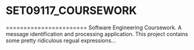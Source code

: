# SET09117_COURSEWORK
=======================
Software Engineering Coursework.
A message identification and processing application.
This project contains some pretty ridiculous regual expressions...
